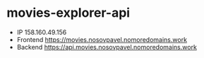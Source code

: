 # movies-explorer-api

* IP 158.160.49.156
* Frontend https://movies.nosovpavel.nomoredomains.work
* Backend https://api.movies.nosovpavel.nomoredomains.work

